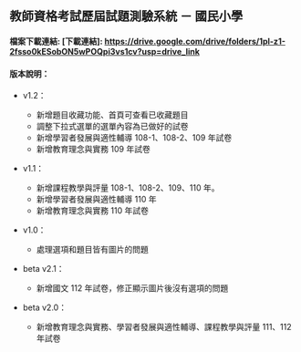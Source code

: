 ## 教師資格考試歷屆試題測驗系統 － 國民小學
#### 檔案下載連結:  [下載連結]: https://drive.google.com/drive/folders/1pl-z1-2fsso0kESobON5wPOQpi3vs1cv?usp=drive_link  


#### 版本說明：
- v1.2：
  + 新增題目收藏功能、首頁可查看已收藏題目
  + 調整下拉式選單的選單內容為已做好的試卷
  + 新增學習者發展與適性輔導 108-1、108-2、109 年試卷
  + 新增教育理念與實務 109 年試卷

- v1.1：
  + 新增課程教學與評量 108-1、108-2、109、110 年。
  + 新增學習者發展與適性輔導 110 年
  + 新增教育理念與實務 110 年試卷

- v1.0：
  + 處理選項和題目皆有圖片的問題

- beta v2.1：
  + 新增國文 112 年試卷，修正顯示圖片後沒有選項的問題

- beta v2.0：
  + 新增教育理念與實務、學習者發展與適性輔導、課程教學與評量 111、112 年試卷
